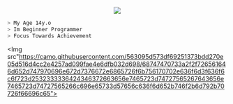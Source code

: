 <p align="center">
  <img src="https://app.finvxl.rf.gd/file/eThTLgOlbHz1.gif" />
</p>

```bash
> My Age 14y.o
> Im Beginner Programmer
> Focus Towards Achievement
```

<Img src"https://camo.githubusercontent.com/563095d573df69251373bdd270e05d516d4cc2e4257ad099fae4e6dfb032d698/68747470733a2f2f726561646d652d747970696e672d7376672e6865726f6b756170702e636f6d3f636f6c6f723d2532333336424346372663656e7465723d74727565267643656e7465723d74727565266c696e65733d57656c636f6d652b746f2b6d792b70726f66696c65">




